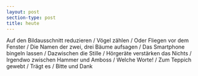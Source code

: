```yaml
---
layout: post
section-type: post
title: heute
---
```

Auf den Bildausschnitt reduzieren / 
Vögel zählen / 
Oder Fliegen vor dem Fenster / 
Die Namen der zwei, drei Bäume aufsagen / 
Das Smartphone bingeln lassen / 
Dazwischen die Stille / 
Hörgeräte verstärken das Nichts / 
Irgendwo zwischen Hammer und Amboss / 
Welche Worte! / 
Zum Teppich gewebt / 
Trägt es / 
Bitte und Dank
